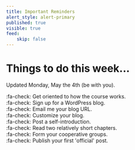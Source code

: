 ```yaml
---
title: Important Reminders
alert_style: alert-primary
published: true
visible: true
feed:
    skip: false
---
```


# Things to do this week...
Updated Monday, May the 4th (be with you).

:fa-check: Get oriented to how the course works.<br>
:fa-check: Sign up for a WordPress blog.<br>
:fa-check: Email me your blog URL.<br>
:fa-check: Customize your blog.<br>
:fa-check: Post a self-introduction.<br>
:fa-check: Read two relatively short chapters.<br>
:fa-check: Form your cooperative groups.<br>
:fa-check: Publish your first 'official' post.<br>
